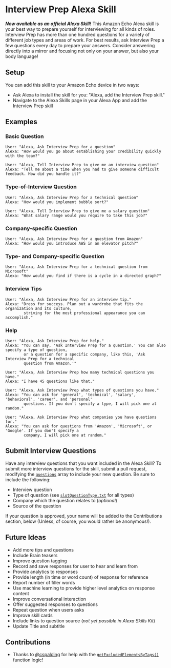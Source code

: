 # Interview Prep Alexa Skill
__*Now available as an official Alexa Skill!*__ This Amazon Echo Alexa skill is your best way to prepare yourself for interviewing for all kinds of roles. Interview Prep has more than one hundred questions for a variety of different job types and areas of work. For best results, ask Interview Prep a few questions every day to prepare your answers. Consider answering directly into a mirror and focusing not only on your answer, but also your body language!

## Setup
You can add this skill to your Amazon Echo device in two ways:
* Ask Alexa to install the skill for you: "Alexa, add the Interview Prep skill."
* Navigate to the Alexa Skills page in your Alexa App and add the Interview Prep skill

## Examples
### Basic Question
```
User: "Alexa, Ask Interview Prep for a question"
Alexa: "How would you go about establishing your credibility quickly with the team?"
```
```
User: "Alexa, Tell Interview Prep to give me an interview question"
Alexa: "Tell me about a time when you had to give someone difficult feedback. How did you handle it?"
```
### Type-of-Interview Question
```
User: "Alexa, Ask Interview Prep for a technical question"
Alexa: "How would you implement bubble sort?"
```
```
User: "Alexa, Tell Interview Prep to give me a salary question"
Alexa: "What salary range would you require to take this job?"
```
### Company-specific Question
```
User: "Alexa, Ask Interview Prep for a question from Amazon"
Alexa: "How would you introduce AWS in an elevator pitch?"
```
### Type- and Company-specific Question
```
User: "Alexa, Ask Interview Prep for a technical question from Microsoft"
Alexa: "How would you find if there is a cycle in a directed graph?"
```
### Interview Tips
```
User: "Alexa, Ask Interview Prep for an interview tip."
Alexa: "Dress for success. Plan out a wardrobe that fits the organization and its culture,
        striving for the most professional appearance you can accomplish."
```
### Help
```
User: "Alexa, Ask Interview Prep for help."
Alexa: "You can say, 'Ask Interview Prep for a question.' You can also specify a type of question,
        or a question for a specific company, like this, 'Ask Interview Prep for a technical
        question from Amazon.'"
```
```
User: "Alexa, Ask Interview Prep how many technical questions you have."
Alexa: "I have 45 questions like that."
```
```
User: "Alexa, Ask Interview Prep what types of questions you have."
Alexa: "You can ask for 'general', 'technical', 'salary', 'behavioral', 'career', and 'personal'
        questions. If you don't specify a type, I will pick one at random."
```
```
User: "Alexa, Ask Interview Prep what companies you have questions for."
Alexa: "You can ask for questions from 'Amazon', 'Microsoft', or 'Google'. If you don't specify a
        company, I will pick one at random."
```
## Submit Interview Questions
Have any interview questions that you want included in the Alexa Skill? To submit more interview questions for the skill, submit a pull request, modifying the [`questions`](../master/src/index.js) array to include your new question. Be sure to include the following:
* Interview question
* Type of question (see [`slotQuestionType.txt`](../master/speechAssets/slotQuestionType.txt) for all types)
* Company which the question relates to (*optional*)
* Source of the question

If your question is approved, your name will be added to the Contributions section, below (Unless, of course, you would rather be anonymous!).

## Future Ideas
* Add more tips and questions
 * Include Brain teasers
 * Improve question tagging
* Record and save responses for user to hear and learn from
* Provide analytics to responses
 * Provide length (in time or word count) of response for reference
 * Report number of filler words
 * Use machine learning to provide higher level analytics on response content
* Improve conversational interaction
 * Offer suggested responses to questions
 * Repeat question when users asks
* Improve skill cards
 * Include links to question source (*not yet possible in Alexa Skills Kit*)
 * Update Title and subtitle

## Contributions
* Thanks to [@cspalding](https://github.com/cspalding) for help with the [`getExcludedElementsByTags()`](../master/src/index.js) function logic!
